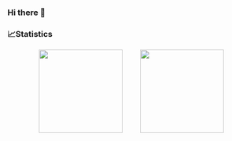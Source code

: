 ### Hi there 👋

<!--
**wchrist94/wchrist94** is a ✨ _special_ ✨ repository because its `README.md` (this file) appears on your GitHub profile.

Here are some ideas to get you started:

- 🔭 I’m currently working on ...
- 🌱 I’m currently learning ...
- 👯 I’m looking to collaborate on ...
- 🤔 I’m looking for help with ...
- 💬 Ask me about ...
- 📫 How to reach me: ...
- 😄 Pronouns: ...
- ⚡ Fun fact: ...
-->
### 📈Statistics

<div align="center">
    <span>&emsp;&emsp;</span>
    <img height="170px" src="https://github-readme-stats.vercel.app/api?username=wchrist94&count_private=true&theme=highcontrast" />
    <span>&emsp;&emsp;</span>
    <img height="170px" src="https://github-readme-stats.vercel.app/api/top-langs/?username=wchrist94&layout=compact&langs_count=8" />
    <span>&emsp;&emsp;</span>
</div>

<div align="center">
    <img  src="https://github-readme-
    
    streak-stats.herokuapp.com/?user=wchrist94" />
</div>
